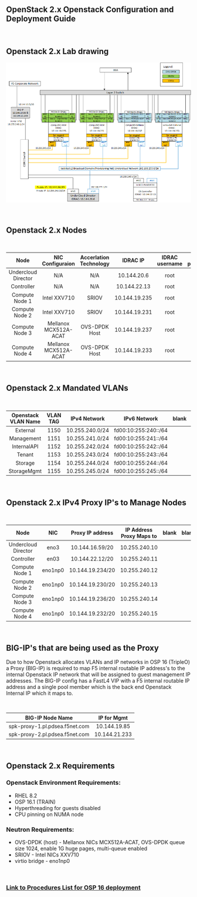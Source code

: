 ## OpenStack 2.x Openstack Configuration and Deployment Guide  

<br/> 

## Openstack 2.x Lab drawing

![Image](https://github.com/grmarxer/Openstack/blob/master/Openstack_2.x_Build_Instructions/illustrations/lab-drawing.png)  

<br/> 

## Openstack 2.x Nodes

<br/>  


| **Node**            |  **NIC Configuraion** | **Accerlation Technology** | **IDRAC IP**    |**IDRAC username**  |  **IDRAC password**   |
| :---------:         | :----------:          | :----------:               | :----------:    | :----------:        |  :----------:        |  
| Undercloud Director | N/A                   | N/A                        | 10.144.20.6     | root                | calvin               |  
| Controller          | N/A                   | N/A                        | 10.144.22.13    | root                | calvin               |  
| Compute Node 1      | Intel XXV710          | SRIOV                      | 10.144.19.235   | root                | calvin               |
| Compute Node 2      | Intel XXV710          | SRIOV                      | 10.144.19.231   | root                | calvin               |  
| Compute Node 3      | Mellanox MCX512A-ACAT | OVS-DPDK Host              | 10.144.19.237   | root                | calvin               |  
| Compute Node 4      | Mellanox MCX512A-ACAT | OVS-DPDK Host              | 10.144.19.233   | root                | calvin               |  

<br/>  

## Openstack 2.x Mandated VLANs

<br/>  


| **Openstack VLAN Name** |  **VLAN TAG** | **IPv4 Network** | **IPv6 Network**     |**blank**        |  **blank**     |
| :---------:             | :----------:  | :----------:     | :----------:         | :----------:    |  :----------:  |  
| External                | 1150          | 10.255.240.0/24  | fd00:10:255:240::/64 |                 |                |  
| Management              | 1151          | 10.255.241.0/24  | fd00:10:255:241::/64 |                 |                |  
| InternalAPI             | 1152          | 10.255.242.0/24  | fd00:10:255:242::/64 |                 |                |
| Tenant                  | 1153          | 10.255.243.0/24  | fd00:10:255:243::/64 |                 |                |  
| Storage                 | 1154          | 10.255.244.0/24  | fd00:10:255:244::/64 |                 |                |  
| StorageMgmt             | 1155          | 10.255.245.0/24  | fd00:10:255:245::/64 |                 |                |  

<br/> 

## Openstack 2.x IPv4 Proxy IP's to Manage Nodes

<br/>  


| **Node**            |  **NIC** | **Proxy IP address** | **IP Address Proxy Maps to** |**blank**     |  **blank**   |
| :---------:         | :------: | :----------:         | :----------:                 | :----------: |  :--------:  |  
| Undercloud Director | eno3     | 10.144.16.59/20      | 10.255.240.10                |              |              |  
| Controller          | en03     | 10.144.22.12/20      | 10.255.240.11                |              |              |  
| Compute Node 1      | eno1np0  | 10.144.19.234/20     | 10.255.240.12                |              |              |
| Compute Node 2      | eno1np0  | 10.144.19.230/20     | 10.255.240.13                |              |              |  
| Compute Node 3      | eno1np0  | 10.144.19.236/20     | 10.255.240.14                |              |              |  
| Compute Node 4      | eno1np0  | 10.144.19.232/20     | 10.255.240.15                |              |              |  

<br/>  

## BIG-IP's that are being used as the Proxy  

Due to how Openstack allocates VLANs and IP networks in OSP 16 (TripleO) a Proxy (BIG-IP) is required to map F5 internal routable IP address's to the internal Openstack IP network that will be assigned to guest management IP addresses.  The BIG-IP config has a FastL4 VIP with a F5 internal routable IP address and a single pool member which is the back end Openstack Internal IP which it maps to.  

<br/>  


| **BIG-IP Node Name**           | **IP for Mgmt**  |
| :-------------:                | :------:         |  
| spk-proxy-1.pl.pdsea.f5net.com | 10.144.19.85     |
| spk-proxy-2.pl.pdsea.f5net.com | 10.144.21.233    |


<br/>  

## Openstack 2.x Requirements

### Openstack Environment Requirements:  
- RHEL 8.2   
- OSP 16.1 (TRAIN) 
- Hyperthreading for guests disabled  
- CPU pinning on NUMA node   

### Neutron Requirements:  
- OVS-DPDK (host) - Mellanox NICs MCX512A-ACAT, OVS-DPDK queue size 1024, enable 1G huge pages, multi-queue enabled  
- SRIOV - Intel NICs XXV710  
- virtio bridge - eno1np0  

<br/> 

### [Link to Procedures List for OSP 16 deployment](https://github.com/grmarxer/Openstack/tree/master/Openstack_2.x_Build_Instructions/procedures)

